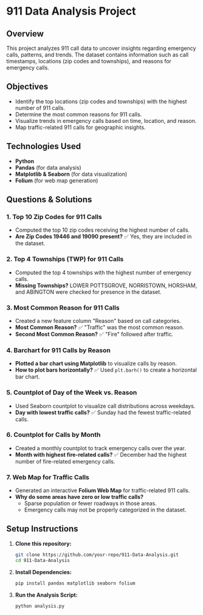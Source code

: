 # 911 Data Analysis Project

## Overview
This project analyzes 911 call data to uncover insights regarding emergency calls, patterns, and trends. The dataset contains information such as call timestamps, locations (zip codes and townships), and reasons for emergency calls.

## Objectives
- Identify the top locations (zip codes and townships) with the highest number of 911 calls.
- Determine the most common reasons for 911 calls.
- Visualize trends in emergency calls based on time, location, and reason.
- Map traffic-related 911 calls for geographic insights.

## Technologies Used
- **Python**
- **Pandas** (for data analysis)
- **Matplotlib & Seaborn** (for data visualization)
- **Folium** (for web map generation)

## Questions & Solutions
### **1. Top 10 Zip Codes for 911 Calls**
- Computed the top 10 zip codes receiving the highest number of calls.
- **Are Zip Codes 19446 and 19090 present?** ✅ Yes, they are included in the dataset.

### **2. Top 4 Townships (TWP) for 911 Calls**
- Computed the top 4 townships with the highest number of emergency calls.
- **Missing Townships?** LOWER POTTSGROVE, NORRISTOWN, HORSHAM, and ABINGTON were checked for presence in the dataset.

### **3. Most Common Reason for 911 Calls**
- Created a new feature column "Reason" based on call categories.
- **Most Common Reason?** ✅ "Traffic" was the most common reason.
- **Second Most Common Reason?** ✅ "Fire" followed after traffic.

### **4. Barchart for 911 Calls by Reason**
- **Plotted a bar chart using Matplotlib** to visualize calls by reason.
- **How to plot bars horizontally?** ✅ Used `plt.barh()` to create a horizontal bar chart.

### **5. Countplot of Day of the Week vs. Reason**
- Used Seaborn countplot to visualize call distributions across weekdays.
- **Day with lowest traffic calls?** ✅ Sunday had the fewest traffic-related calls.

### **6. Countplot for Calls by Month**
- Created a monthly countplot to track emergency calls over the year.
- **Month with highest fire-related calls?** ✅ December had the highest number of fire-related emergency calls.

### **7. Web Map for Traffic Calls**
- Generated an interactive **Folium Web Map** for traffic-related 911 calls.
- **Why do some areas have zero or low traffic calls?**
  - Sparse population or fewer roadways in those areas.
  - Emergency calls may not be properly categorized in the dataset.

## Setup Instructions
1. **Clone this repository:**
   ```sh
   git clone https://github.com/your-repo/911-Data-Analysis.git
   cd 911-Data-Analysis
   ```
2. **Install Dependencies:**
   ```sh
   pip install pandas matplotlib seaborn folium
   ```
3. **Run the Analysis Script:**
   ```sh
   python analysis.py
   ```



